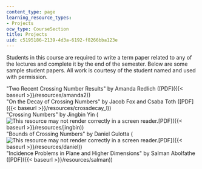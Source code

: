 ```yaml
---
content_type: page
learning_resource_types:
- Projects
ocw_type: CourseSection
title: Projects
uid: c5195186-2139-4d3a-6192-f8266bba123e
---
```


Students in this course are required to write a term paper related to any of the lectures and complete it by the end of the semester. Below are some sample student papers. All work is courtesy of the student named and used with permission.

"Two Recent Crossing Number Results" by Amanda Redlich ([PDF]({{< baseurl >}}/resources/amanda2))  
"On the Decay of Crossing Numbers" by Jacob Fox and Csaba Toth ([PDF]({{< baseurl >}}/resources/crossdecay_l))  
"Crossing Numbers" by Jingbin Yin (![This resource may not render correctly in a screen reader.](/images/inacessible.gif)[PDF]({{< baseurl >}}/resources/jingbin))  
"Bounds of Crossing Numbers" by Daniel Gulotta (![This resource may not render correctly in a screen reader.](/images/inacessible.gif)[PDF]({{< baseurl >}}/resources/daniel))  
"Incidence Problems in Plane and Higher Dimensions" by Salman Abolfathe ([PDF]({{< baseurl >}}/resources/salman))